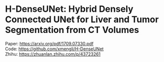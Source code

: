 # H-DenseUNet: Hybrid Densely Connected UNet for Liver and Tumor Segmentation from CT Volumes

Paper: https://arxiv.org/pdf/1709.07330.pdf <br/>
Code: https://github.com/xmengli/H-DenseUNet <br/>
Zhihu: https://zhuanlan.zhihu.com/p/43723261
